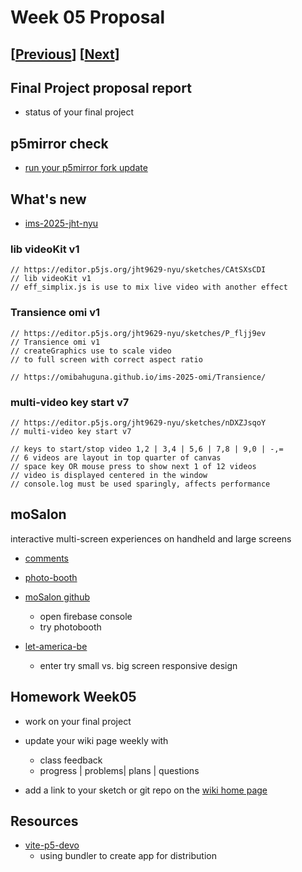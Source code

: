 # Week 05 Proposal

## [[Previous](./04_video.md)] [[Next](./06_review.md)]

## Final Project proposal report

- status of your final project

## p5mirror check

- [run your p5mirror fork update](https://github.com/molab-itp/p5mirror/forks?include=active%2Cnetwork&page=1&period=2y&sort_by=last_updated)

## What's new

- [ims-2025-jht-nyu](https://github.com/jht9629-nyu/ims-2025-jht-nyu)

### lib videoKit v1

```
// https://editor.p5js.org/jht9629-nyu/sketches/CAtSXsCDI
// lib videoKit v1
// eff_simplix.js is use to mix live video with another effect
```

### Transience omi v1

```
// https://editor.p5js.org/jht9629-nyu/sketches/P_fljj9ev
// Transience omi v1
// createGraphics use to scale video
// to full screen with correct aspect ratio

// https://omibahuguna.github.io/ims-2025-omi/Transience/
```

### multi-video key start v7

```
// https://editor.p5js.org/jht9629-nyu/sketches/nDXZJsqoY
// multi-video key start v7

// keys to start/stop video 1,2 | 3,4 | 5,6 | 7,8 | 9,0 | -,=
// 6 videos are layout in top quarter of canvas
// space key OR mouse press to show next 1 of 12 videos
// video is displayed centered in the window
// console.log must be used sparingly, affects performance
```

## moSalon

interactive multi-screen experiences on handheld and large screens

- [comments](https://molab-itp.github.io/moSalon/src/comments/?v=50)
- [photo-booth](https://molab-itp.github.io/moSalon/src/photo-booth/?v=50)

- [moSalon github](https://github.com/molab-itp/moSalon)

  - open firebase console
  - try photobooth

- [let-america-be](https://github.com/jht9629-nyu/let-america-be.git)
  - enter try small vs. big screen responsive design

## Homework Week05

- work on your final project
- update your wiki page weekly with

  - class feedback
  - progress | problems| plans | questions

- add a link to your sketch or git repo on the [wiki home page](https://github.com/p5videoKit/IM-Screens-2025-03-ima/wiki#week-05-homework)

## Resources

- [vite-p5-devo](https://github.com/p5videoKit/vite-p5-devo)
  - using bundler to create app for distribution

<!-- ## maze bits evolution

```
// evolving from previous maze tile bits example

// https://editor.p5js.org/jht9629-gmail/sketches/-FuOH_EE4
// maze with rotating transition

// https://editor.p5js.org/jht9629-gmail/sketches/IagYeywkY
// maze tiles bits

// https://jht9629-nyu.github.io/my-p5js-repo-2023/p5-projects/maze_tiles_bits/
// State machine for time based-animation
// https://github.com/jht9629-nyu/my-p5js-repo-2023/tree/main/p5-projects/maze_tiles_bits
``` -->

  <!-- - [https://github.com/leey611](https://github.com/leey611/p5mirror-leey611)

  - who is missing? -->

<!-- ## Firebase check

- does your access work?
 -->

<!-- ## p5VideoKit

https://github.com/molab-itp/p5videoKit

- p5VideoKit

- shader effects examples and WEBGL p5VideoKit integration

- [3d-shader-webcam-shade](https://editor.p5js.org/jht1493/sketches/EuwnL3gxd)

- [3d-shader-using-webcam.html](https://p5js.org/examples/3d-shader-using-webcam.html)

- maze bits as effects plugin
- [new p5VideoKit effect: maze-spin](https://jht1493.net/p5VideoKit/demo/index.html?u=4&d=settings/2x2-maze-spin-cycle-0-1-2.json) -->

<!-- ## skin-tone update

- [skin-tone-main-qr update](https://jht1493.net/p5VideoKit/demo/index.html?u=8&d=settings/skin-tone-main-qr.json)
  - [last week failure](https://github.com/ml5js/ml5-library/issues/1483)

## p5VideoKit and electron

```
# record video and save to Documents/projects/p5VideoKit-gallery-yoyo
bin/run-gallery-yoyo.sh
``` -->

<!--
## nodejs setup

- nodejs needed to run p5VideoKit/bin/build.sh

[https://nodejs.org/en/download](https://nodejs.org/en/download)

## my-p5js-repo

- nodejs used in my-p5js-repo to automate download of your p5js editor sketches

[my-p5js-repo](https://github.com/jht9629-nyu/my-p5js-repo-2023)
 -->
<!--
```
// https://editor.p5js.org/jht9629-nyu/sketches/-t2O5JfBr
// timed-drawing

// starting point for api for saving points
// https://github.com/mobilelabclass-itp/98-MoGallery-p5js

// https://editor.p5js.org/jht1493/sketches/5LgILr8RF
// Firebase-createImg-board

// Use of url parameter to customize sketch
// note version to verify github pages deployed
// https://mobilelabclass-itp.github.io/98-MoGallery-p5js/p5js_demos/createImg-board/?gallery=web
// https://mobilelabclass-itp.github.io/98-MoGallery-p5js/p5js_demos/createImg-board/?gallery=ims-web
```
-->

<!-- ## screens usage protocol

- [IM-Screens 2023 timeslot](https://docs.google.com/spreadsheets/d/1eMLdZauqS5qzDRSNc-vvDSxh_qcqqEmpMbMYTgt_4w4/edit#gid=0)
